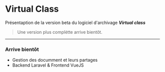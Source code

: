 # Virtual Class

Présentaption de la version beta du logiciel d'archivage ***Virtual class***

> Une version plus complètte arrive bientôt.

----

### Arrive bientôt

* Gestion des documment et leurs partages
* Backend Laravel & Frontend VueJS
